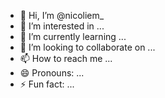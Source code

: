- 👋 Hi, I’m @nicoliem_
- 👀 I’m interested in ...
- 🌱 I’m currently learning ...
- 💞️ I’m looking to collaborate on ...
- 📫 How to reach me ...
- 😄 Pronouns: ...
- ⚡ Fun fact: ...

<!---
Choliem/Choliem is a ✨ special ✨ repository because its `README.md` (this file) appears on your GitHub profile.
You can click the Preview link to take a look at your changes.
--->
